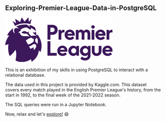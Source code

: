 ## Exploring-Premier-League-Data-in-PostgreSQL
![](images.png)


This is an exhibition of my skills in using PostgreSQL to interact with a relational database.

The data used in this project is provided by Kaggle.com. This dataset covers every match played in the English Premier League's history, from the start in 1992, to the final week of the 2021-2022 season.

The SQL queries were run in a Jupyter Notebook.

Now, relax and let's [explore!](https://github.com/moakwarandu/Exploring-Premier-League-Data-in-PostgreSQL/blob/main/matches.ipynb)  :smile: 

